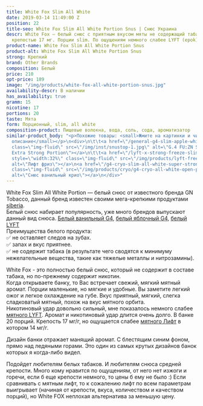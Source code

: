 ```yaml
---
title: White Fox Slim All White
date: 2019-03-14 11:49:00 Z
position: 22
title-seo: White Fox Slim All White Portion Snus | Снюс Украина
descr: White Fox — белый снюс с приятным вкусом мяты не содержащий табака. 20 порций,
  крепостью 17 мг. Порции slim. По ощущениям немного слабее LYFT (epok).
product-name: White Fox Slim All White Portion Snus
product-alt: White Fox Slim All White Portion Snus
strong: Крепкий
brand: Other Brands
composition: Белый
price: 210
opt-price: 189
image: "/img/products/white-fox-all-white-portion-snus.jpg"
availability-descr: В наличии
has_availability: true
gramm: 15
nicotine: 17
portions: 20
taste: Мята
form: Порционный, slim, all white
composition-product: Пищевые волокна, вода, соль, сода, ароматизатор
similar-product_body: "<p>Похожие товары: <small>Жмите на картинки и читайте полное
  описание</small></p>\n<div>\n\t\t<a href=\"/general-g4-slim-apple-white\"><img style=\"width:32%\"
  class=\"img-fluid\" src=\"/img/inst/snustop-1.jpg\" alt=\"G.4 FU:ZN Slim All White
  Extra Strong Portion\"></a>\n\t\t<a href=\"/lyft-x-strong-freeze-slim-white\"><img
  style=\"width:32%\" class=\"img-fluid\" src=\"/img/products/lyft-freeze/lyft-freeze-open.jpg\"
  alt=\"Лифт фриз\"></a>\n<a href=\"/g4-cryo-slim-all-white-super-strong\"><img style=\"width:32%\"
  class=\"img-fluid\" src=\"/img/products/cryo/g4-cryo-all-white-open-portion.jpg\"
  alt=\"Снюс ванильный крио\"></a>\n</div>"
---
```


White Fox Slim All White Portion — белый снюс от известного бренда GN Tobacco, данный бренд известен своими мега-крепкими продуктами [siberia](/siberia).<br>
Белый снюс набирает популярность, уже много брендов выпускают данный вид снюса. [Белый ванильный G4](/g4-cryo-slim-all-white-super-strong), [белый яблочный G4](/general-g4-slim-apple-white), [белый LYFT](/lyft)<br>
Преимущества белого продукта:<br>
✅ не оставляет следов на зубах.<br>
✅ запах и вкус приятнее.<br>
✅ не содержит табака (в результате чего сводятся к минимуму нежелательные вещества, такие как тяжелые металлы и нитрозамины).

White Fox - это полностью белый снюс, который не содержит в составе табака, но по-прежнему содержит никотин.<br>
Когда открываете банку, то Вас встречает свежий, мягкий мятный аромат. Порции маленькие, но мягкие и удобные. Вы заметите легкий ожог и легкое охлаждение на губе. Вкус приятный, мягкий, слегка сладковатый мятный, похож на вкус мятного орбита.<br>
Никотиновый удар довольно сильный, мне показалось немного слабее [мятного LYFT](/lyft-strong-ice-cool-mint-slim-all-white). Аромат и никотиновый удар длится очень долго.
В банке 20 порций. Крепость 17 мг/г, но ощущается слабее [мятного Лифт](/lyft-strong-ice-cool-mint-slim-all-white) в котором 14 мг/г.

Дизайн банки отражает манящий аромат. С блестящим синим фоном, прямо над ледяными горами. Это один из самых крутых дизайнов банок которых я когда-либо видел.

Подойдет любителям белых табаков. И любителям снюса средней крепости. Много кому нравится по ощущениям, от него нет изжоги и горечи, если б еще крепости немного, то цены б ему не было :)
Если сравнивать с мятным лифт, то к сожалению лифт по всем параметрам выигрывает (начиная от крепости, вкуса, количеством и качеством порций), но White FOX неплохая альтернатива за меньшую цену.